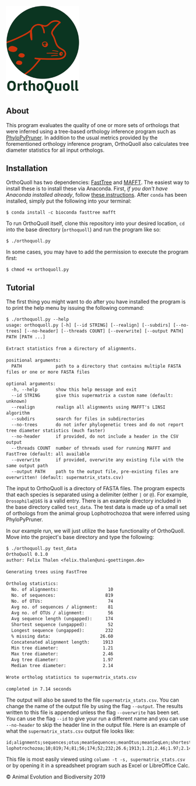 <img src="https://github.com/fethalen/orthoquoll/blob/master/orthoquoll_logo_700px.png" alt="ppp_logotype" width="200"/>

## About

This program evaluates the quality of one or more sets of orthologs that were
inferred using a tree-based orthology inference program such as
[PhyloPyPruner](https://github.com/fethalen/phylopypruner). In addition to the
usual metrics provided by the forementioned orthology inference program,
OrthoQuoll also calculates tree diameter statistics for all input orthologs.

## Installation

OrthoQuoll has two dependencies:
[FastTree](http://www.microbesonline.org/fasttree/) and
[MAFFT](https://mafft.cbrc.jp/alignment/software/). The easiest way to install
these is to install these via Anaconda. First, _if you don't have Anaconda
installed already_, follow
[these instructions](https://www.anaconda.com/products/individual). After
`conda` has been installed, simply put the following into your terminal:

```
$ conda install -c bioconda fasttree mafft
```

To run OrthoQuoll itself, clone this repository into your desired location,
`cd` into the base directory (`orthoquoll`) and run the program like so:

```
$ ./orthoquoll.py
```

In some cases, you may have to add the permission to execute the program first:

```
$ chmod +x orthoquoll.py
```

## Tutorial

The first thing you might want to do after you have installed the program is
to print the help menu by issuing the following command:

```
$ ./orthoquoll.py --help
usage: orthoquoll.py [-h] [--id STRING] [--realign] [--subdirs] [--no-trees] [--no-header] [--threads COUNT] [--overwrite] [--output PATH] PATH [PATH ...]

Extract statistics from a directory of alignments.

positional arguments:
  PATH             path to a directory that contains multiple FASTA files or one or more FASTA files

optional arguments:
  -h, --help       show this help message and exit
  --id STRING      give this supermatrix a custom name (default: unknown)
  --realign        realign all alignments using MAFFT's LINSI algorithm
  --subdirs        search for files in subdirectories
  --no-trees       do not infer phylogenetic trees and do not report tree diameter statistics (much faster)
  --no-header      if provided, do not include a header in the CSV output
  --threads COUNT  number of threads used for running MAFFT and FastTree (default: all available
  --overwrite      if provided, overwrite any existing file with the same output path
  --output PATH    path to the output file, pre-existing files are overwritten! (default: supermatrix_stats.csv)
```

The input to OrthoQuoll is a directory of FASTA files. The program expects that
each species is separated using a delimiter (either `|` or `@`). For example,
`Drosophila@16S` is a valid entry. There is an example directory included in
the base directory called `test_data`. The test data is made up of a small set
of orthologs from the animal group Lophotrochozoa that were inferred using
PhyloPyPruner.

In our example run, we will just utilize the base functionality of OrthoQuoll.
Move into the project's base directory and type the following:

```
$ ./orthoquoll.py test_data
OrthoQuoll 0.1.0
author: Felix Thalen <felix.thalen@uni-goettingen.de>

Generating trees using FastTree

Ortholog statistics:
  No. of alignments:                   10
  No. of sequences:                   819
  No. of OTUs:                         74
  Avg no. of sequences / alignment:    81
  Avg no. of OTUs / alignment:         56
  Avg sequence length (ungapped):     174
  Shortest sequence (ungapped):        52
  Longest sequence (ungapped):        232
  % missing data:                   26.60
  Concatenated alignment length:     1913
  Min tree diameter:                 1.21
  Max tree diameter:                 2.46
  Avg tree diameter:                 1.97
  Median tree diameter:              2.14

Wrote ortholog statistics to supermatrix_stats.csv

completed in 7.14 seconds
```

The output will also be saved to the file `supermatrix_stats.csv`. You can
change the name of the output file by using the flag `--output`. The results
written to this file is appended unless the flag `--overwrite` has been set.
You can use the flag `--id` to give your run a different name and you can use
`--no-header` to skip the header line in the output file. Here is an example
of what the `supermatrix_stats.csv` output file looks like:

```
id;alignments;sequences;otus;meanSequences;meanOtus;meanSeqLen;shortestSeq;longestSeq;pctMissingData;catAlignmentLen;minTreeDiameter;maxTreeDiameter;meanTreeDiameter;medianTreeDiameter
lophotrochozoa;10;819;74;81;56;174;52;232;26.6;1913;1.21;2.46;1.97;2.14
```

This file is most easily viewed using `column -t -s, supermatrix_stats.csv` or
by opening it in a spreadsheet program such as Excel or LibreOffice Calc.

© Animal Evolution and Biodiversity 2019
